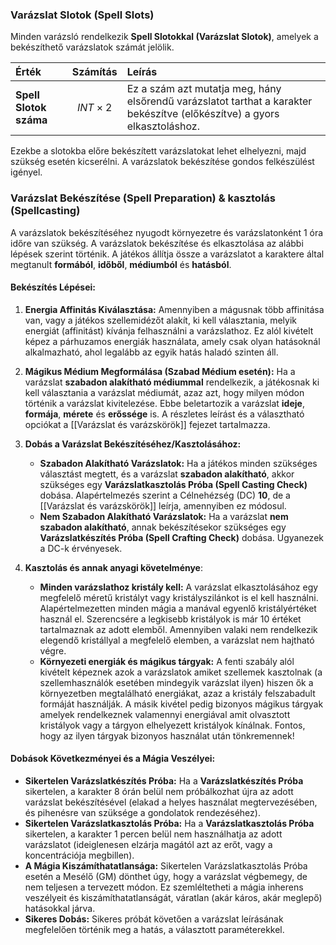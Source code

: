 ### Varázslat Slotok (Spell Slots)

Minden varázsló rendelkezik **Spell Slotokkal (Varázslat Slotok)**, amelyek a bekészíthető varázslatok számát jelölik.

| Érték                  | Számítás           | Leírás                                                                                                                    |
| :--------------------- | :----------------- | :------------------------------------------------------------------------------------------------------------------------ |
| **Spell Slotok száma** | $$ INT \times 2 $$ | Ez a szám azt mutatja meg, hány elsőrendű varázslatot tarthat a karakter bekészítve (előkészítve) a gyors elkasztoláshoz. |

Ezekbe a slotokba előre bekészített varázslatokat lehet elhelyezni, majd szükség esetén kicserélni. A varázslatok bekészítése gondos felkészülést igényel.

### Varázslat Bekészítése (Spell Preparation) & kasztolás (Spellcasting)

A varázslatok bekészítéséhez nyugodt környezetre és varázslatonként 1 óra időre van szükség. A varázslatok bekészítése és elkasztolása az alábbi lépések szerint történik. A játékos állítja össze a varázslatot a karaktere által megtanult **formából**, **időből**, **médiumból** és **hatásból**.

#### Bekészítés Lépései:

1.  **Energia Affinitás Kiválasztása:**
    Amennyiben a mágusnak több affinitása van, vagy a játékos szellemidézőt alakít, ki kell választania, melyik energiát (affinitást) kívánja felhasználni a varázslathoz. Ez alól kivételt képez a párhuzamos energiák használata, amely csak olyan hatásoknál alkalmazható, ahol legalább az egyik hatás haladó szinten áll.

2.  **Mágikus Médium Megformálása (Szabad Médium esetén):**
    Ha a varázslat **szabadon alakítható médiummal** rendelkezik, a játékosnak ki kell választania a varázslat médiumát, azaz azt, hogy milyen módon történik a varázslat kivitelezése. Ebbe beletartozik a varázslat **ideje**, **formája**, **mérete** és **erőssége** is. A részletes leírást és a választható opciókat a [[Varázslat és varázskörök]] fejezet tartalmazza.

3.  **Dobás a Varázslat Bekészítéséhez/Kasztolásához:**
    * **Szabadon Alakítható Varázslatok:** Ha a játékos minden szükséges választást megtett, és a varázslat **szabadon alakítható**, akkor szükséges egy **Varázslatkasztolás Próba (Spell Casting Check)** dobása. Alapértelmezés szerint a Célnehézség (DC) **10**, de a [[Varázslat és varázskörök]] leírja, amennyiben ez módosul.
    * **Nem Szabadon Alakítható Varázslatok:** Ha a varázslat **nem szabadon alakítható**, annak bekészítésekor szükséges egy **Varázslatkészítés Próba (Spell Crafting Check)** dobása. Ugyanezek a DC-k érvényesek.

4. **Kasztolás és annak anyagi követelménye**:
	- **Minden varázslathoz kristály kell:** A varázslat elkasztolásához egy megfelelő méretű kristályt vagy kristályszilánkot is el kell használni. Alapértelmezetten minden mágia a manával egyenlő kristályértéket használ el. Szerencsére a legkisebb kristályok is már 10 értéket tartalmaznak az adott elemből. Amennyiben valaki nem rendelkezik elegendő kristállyal a megfelelő elemben, a varázslat nem hajtható végre.
	- **Környezeti energiák és mágikus tárgyak:** A fenti szabály alól kivételt képeznek azok a varázslatok amiket szellemek kasztolnak (a szellemhasználók esetében mindegyik varázslat ilyen) hiszen ők a környezetben megtalálható energiákat, azaz a kristály felszabadult formáját használják. A másik kivétel pedig bizonyos mágikus tárgyak amelyek rendelkeznek valamennyi energiával amit olvasztott kristályok vagy a tárgyon elhelyezett kristályok kínálnak. Fontos, hogy az ilyen tárgyak bizonyos használat után tönkremennek!
#### Dobások Következményei és a Mágia Veszélyei:

* **Sikertelen Varázslatkészítés Próba:** Ha a **Varázslatkészítés Próba** sikertelen, a karakter 8 órán belül nem próbálkozhat újra az adott varázslat bekészítésével (elakad a helyes használat megtervezésében, és pihenésre van szüksége a gondolatok rendezéséhez).
* **Sikertelen Varázslatkasztolás Próba:** Ha a **Varázslatkasztolás Próba** sikertelen, a karakter 1 percen belül nem használhatja az adott varázslatot (ideiglenesen elzárja magától azt az erőt, vagy a koncentrációja megbillen).
* **A Mágia Kiszámíthatatlansága:** Sikertelen Varázslatkasztolás Próba esetén a Mesélő (GM) dönthet úgy, hogy a varázslat végbemegy, de nem teljesen a tervezett módon. Ez szemléltetheti a mágia inherens veszélyeit és kiszámíthatatlanságát, váratlan (akár káros, akár meglepő) hatásokkal járva.
* **Sikeres Dobás:** Sikeres próbát követően a varázslat leírásának megfelelően történik meg a hatás, a választott paraméterekkel.